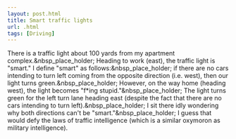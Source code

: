 ```yaml
---
layout: post.html
title: Smart traffic lights
url: .html
tags: [Driving]
---
```

There is a traffic light about 100 yards from my apartment complex.&nbsp_place_holder; Heading to work (east), the traffic light is "smart." I define "smart" as follows:&nbsp_place_holder; if there are no cars intending to turn left coming from the opposite direction (i.e. west), then our light turns green.&nbsp_place_holder; However, on the way home (heading west), the light becomes "f*ing stupid."&nbsp_place_holder; The light turns green for the left turn lane heading east (despite the fact that there are no cars intending to turn left).&nbsp_place_holder; I sit there idly wondering why both directions can't be "smart."&nbsp_place_holder; I guess that would defy the laws of traffic intelligence (which is a similar oxymoron as military intelligence). 
